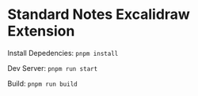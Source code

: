 # Standard Notes Excalidraw Extension

Install Depedencies: `pnpm install`

Dev Server: `pnpm run start`

Build: `pnpm run build`
